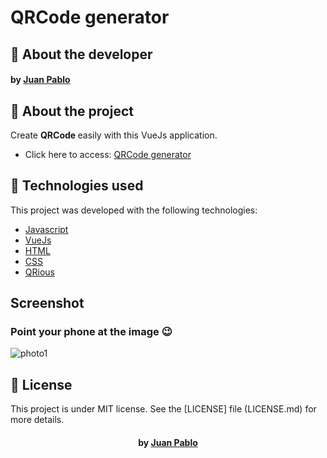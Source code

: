 # QRCode generator
## :bookmark: About the developer
<h4 align="left">
    by <a href="https://www.linkedin.com/in/juanpablodev/" target="_blank">Juan Pablo</a>
</h4>

## :bookmark: About the project

Create <strong> QRCode </strong> easily with this VueJs application.
- Click here to access: [QRCode generator](https://juanpabllo.github.io/QRCode-generator/)

## 🚀 Technologies used

This project was developed with the following technologies:

- [Javascript](https://developer.mozilla.org/en-US/docs/Web/JavaScript)
- [VueJs](https://vuejs.org/)
- [HTML](https://developer.mozilla.org/en-US/docs/Web/HTML)
- [CSS](https://developer.mozilla.org/en-US/docs/Web/CSS)
- [QRious](https://github.com/neocotic/qrious)

## Screenshot
<h3>Point your phone at the image 😉</h3>
<img alt="photo1" title="photo1" src="/imgGit/photo1.png">

## :memo: License

This project is under MIT license. See the [LICENSE] file (LICENSE.md) for more details.

<h4 align="center">
    by <a href="https://www.linkedin.com/in/juanpablodev/" target="_blank">Juan Pablo</a>
</h4>

